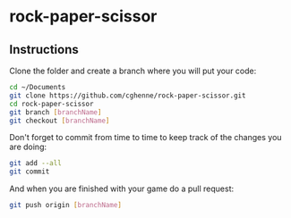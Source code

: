 # rock-paper-scissor

## Instructions

Clone the folder and create a branch where you will put your code:

```bash
cd ~/Documents
git clone https://github.com/cghenne/rock-paper-scissor.git
cd rock-paper-scissor
git branch [branchName]
git checkout [branchName]
```


Don't forget to commit from time to time to keep track of the changes you are doing:

```bash
git add --all
git commit
```


And when you are finished with your game do a pull request:

```bash
git push origin [branchName]
```

